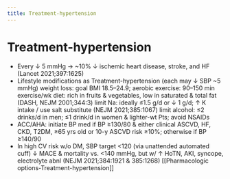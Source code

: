```yaml
---
title: Treatment-hypertension
---
```

# Treatment-hypertension

* Every ↓ 5 mmHg → ~10% ↓ ischemic heart disease, stroke, and HF (Lancet 2021;397:1625)
* Lifestyle modifications as Treatment-hypertension (each may ↓ SBP ~5 mmHg)
weight loss: goal BMI 18.5–24.9; aerobic exercise: 90–150 min exercise/wk
diet: rich in fruits & vegetables, low in saturated & total fat (DASH, NEJM 2001;344:3)
limit Na: ideally ≤1.5 g/d or ↓ 1 g/d; ↑ K intake / use salt substitute (NEJM 2021;385:1067)
limit alcohol: ≤2 drinks/d in men; ≤1 drink/d in women & lighter-wt Pts; avoid NSAIDs
* ACC/AHA: initiate BP med if BP ≥130/80 & either clinical ASCVD, HF, CKD, T2DM, ≥65 yrs old or 10-y ASCVD risk ≥10%; otherwise if BP ≥140/90
* In high CV risk w/o DM, SBP target <120 (via unattended automated cuff) ↓ MACE & mortality vs. <140 mmHg, but w/ ↑ HoTN, AKI, syncope, electrolyte abnl (NEJM 2021;384:1921 & 385:1268)
[[Pharmacologic options-Treatment-hypertension]]
